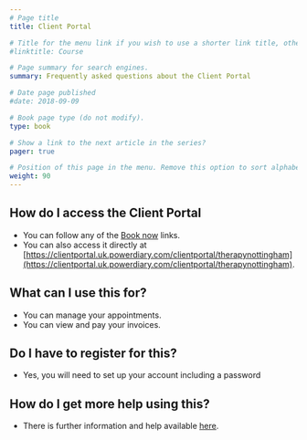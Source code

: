 ```yaml
---
# Page title
title: Client Portal

# Title for the menu link if you wish to use a shorter link title, otherwise remove this option.
#linktitle: Course

# Page summary for search engines.
summary: Frequently asked questions about the Client Portal

# Date page published
#date: 2018-09-09

# Book page type (do not modify).
type: book

# Show a link to the next article in the series?
pager: true

# Position of this page in the menu. Remove this option to sort alphabetically.
weight: 90
---
```


## How do I access the Client Portal
- You can follow any of the [Book now](https://clientportal.uk.powerdiary.com/clientportal/therapynottingham) links.
- You can also access it directly at [https://clientportal.uk.powerdiary.com/clientportal/therapynottingham](https://clientportal.uk.powerdiary.com/clientportal/therapynottingham).

## What can I use this for?
- You can manage your appointments.
- You can view and pay your invoices.

## Do I have to register for this?
- Yes, you will need to set up your account including a password

## How do I get more help using this?
- There is further information and help available [here](https://support.powerdiary.com/article/376-client-portal-user-manual-for-clients).
